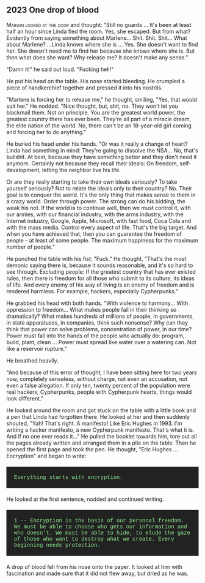 
## **2023** One drop of blood

<span style="font-variant:small-caps;">Marwin looked at the door</span> and thought: "Still no guards ... It's been at least half an hour since Linda fled the room.
Yes, she escaped.
But from what?
Evidently from saying something about Marlene... Shit.
Shit.
Shit... What about Marlene? ...Linda knows where she is ... Yes.
She doesn't want to find her.
She doesn't need me to find her because she knows where she is.
But then what does she want?
Why release me?
It doesn't make any sense."

"Damn it!" he said out loud.
"Fucking hell!"

He put his head on the table.
His nose started bleeding.
He crumpled a piece of handkerchief together and pressed it into his nostrils.

"Marlene is forcing her to release me," he thought, smiling, "Yes, that would suit her."
He nodded. "Nice thought, but, shit, no.
They won't let you blackmail them.
Not on principle.
You are the greatest world power, the greatest country there has ever been.
They're all part of a miracle dream, the elite nation of the world.
No, there can't be an 18-year-old girl coming and forcing her to do anything."

He buried his head under his hands.
"Or was it really a change of heart?
Linda had something in mind: They're going to dissolve the NSA... No, that's bullshit.
At best, because they have something better and they don't need it anymore.
Certainly not because they recall their ideals: On freedom, self-development, letting the neighbor live his life.

Or are they really starting to take their own ideals seriously?
To take yourself seriously?
Not to relate the ideals only to their country?
No.
Their goal is to conquer the world.
It's the only thing that makes sense to them in a crazy world.
Order through power.
The strong can do his bidding, the weak his not.
If the world is to continue well, then we must control it, with our armies, with our financial industry, with the arms industry, with the Internet industry, Google, Apple, Microsoft, with fast food, Coca Cola and with the mass media.
Control every aspect of life.
That's the big target.
And when you have achieved that, then you can guarantee the freedom of people - at least of some people.
The maximum happiness for the maximum number of people."

He punched the table with his fist: "Fuck." He thought, "That's the most demonic saying there is, because it sounds reasonable, and it's so hard to see through.
Excluding people: If the greatest country that has ever existed rules, then there is freedom for all those who submit to its culture, its ideas of life.
And every enemy of his way of living is an enemy of freedom and is rendered harmless.
For example, hackers, especially Cypherpunks."

He grabbed his head with both hands.
"With violence to harmony... With oppression to freedom...
What makes people fail in their thinking so dramatically?
What makes hundreds of millions of people, in governments, in state apparatuses, in companies, think such nonsense?
Why can they think that power can solve problems, concentration of power, in our time?
Power must fall into the hands of the people who actually do: program, build, plant, clean ...
Power must spread like water over a watering can.
Not like a reservoir rupture."

He breathed heavily.

"And because of this error of thought, I have been sitting here for two years now, completely senseless, without charge, not even an accusation, not even a false allegation.
If only ten, twenty percent of the population were real hackers, Cypherpunks, people with Cypherpunk hearts, things would look different."

He looked around the room and got stuck on the table with a little book and a pen that Linda had forgotten there.
He looked at her and then suddenly shouted, "Yah!
That's right.
A manifesto!
Like Eric Hughes in 1993.
I'm writing a hacker manifesto, a new Cypherpunk manifesto.
That's what it is.
And if no one ever reads it..."
He pulled the booklet towards him, tore out all the pages already written and arranged them in a pile on the table.
Then he opened the first page and took the pen.
He thought, "Eric Hughes ... Encryption" and began to write:

<div style="background-color: #222; color: lightgreen; padding: 20px; margin: 20px 0; font-family: 'Courier New'">
Everything starts with encryption.
</div>
He looked at the first sentence, nodded and continued writing.

<div style="background-color: #222; color: lightgreen; padding: 20px; margin: 20px 0; font-family: 'Courier New'">
1 -- Encryption is the basis of our personal freedom. We must be able to choose who gets our information and who doesn't. We must be able to hide, to elude the gaze of those who want to destroy what we create. Every beginning needs protection.
</div>
A drop of blood fell from his nose onto the paper.
It looked at him with fascination and made sure that it did not flew away, but dried as he was.


